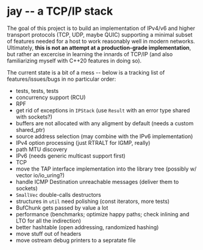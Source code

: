 # jay -- a TCP/IP stack
The goal of this project is to build an implementation of IPv4/v6 and higher transport protocols (TCP, UDP, maybe QUIC) supporting a minimal subset of features needed for a host to work reasonably well in modern networks. Ultimately, **this is not an attempt at a production-grade implementation**, but rather an excercise in learning the innards of TCP/IP (and also familiarizing myself with C++20 features in doing so).

The current state is a bit of a mess -- below is a tracking list of features/issues/bugs in no particular order:
- tests, tests, tests
- concurrency support (RCU)
- RPF
- get rid of exceptions in `IPStack` (use `Result` with an error type shared with sockets?)
- buffers are not allocated with any aligment by default (needs a custom shared_ptr)
- source address selection (may combine with the IPv6 implementation)
- IPv4 option processing (just RTRALT for IGMP, really)
- path MTU discovery
- IPv6 (needs generic multicast support first)
- TCP
- move the TAP interface implementation into the library tree (possibly w/ vector io/io_uring?)
- handle ICMP Destination unreachable messages (deliver them to sockets)
- `SmallVec` double-calls destructors
- structures in `util` need polishing (const iterators, more tests)
- BufChunk gets passed by value a lot
- performance (benchmarks; optimize happy paths; check inlining and LTO for all the indirection)
- better hashtable (open addressing, randomized hashing)
- move stuff out of headers
- move ostream debug printers to a sepratate file
